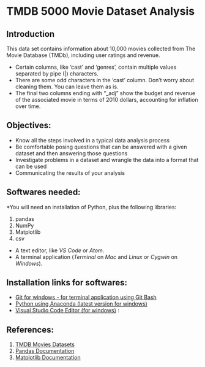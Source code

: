 # TMDB 5000 Movie Dataset Analysis


## Introduction

This data set contains information about 10,000 movies collected from The Movie Database (TMDb), including user ratings and revenue.
- Certain columns, like ‘cast’ and ‘genres’, contain multiple values separated by pipe (|) characters.
- There are some odd characters in the ‘cast’ column. Don’t worry about cleaning them. You can leave them as is.
- The final two columns ending with “_adj” show the budget and revenue of the associated movie in terms of 2010 dollars, accounting for inflation over time.


## Objectives:

- Know all the steps involved in a typical data analysis process
- Be comfortable posing questions that can be answered with a given dataset and then answering those questions
- Investigate problems in a dataset and wrangle the data into a format that can be used
- Communicating the results of your analysis


## **Softwares needed:**
*You will need an installation of Python, plus the following libraries:
1. pandas
2. NumPy
3. Matplotlib
4. csv

* A text editor, like _VS Code_ or _Atom_.
* A terminal application (_Terminal_ on _Mac_ and _Linux_ or _Cygwin_ on _Windows_).


## **Installation links for softwares:**
* [Git for windows - for terminal application using Git Bash](https://gitforwindows.org/)
* [Python using Anaconda (latest version for windows)](https://www.anaconda.com/distribution/)
* [Visual Studio Code Editor (for windows)](https://code.visualstudio.com/docs/setup/windows)
:

## References:
1. [TMDB Movies Datasets](https://www.kaggle.com/tmdb/tmdb-movie-metadata)
2. [Pandas Documentation](https://pandas.pydata.org/pandas-docs/stable/)
3. [Matplotlib Documentation](https://matplotlib.org/)
